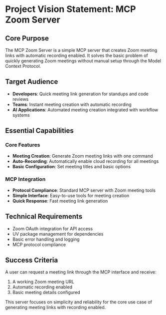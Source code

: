 # Project Vision Statement: MCP Zoom Server

## Core Purpose

The MCP Zoom Server is a simple MCP server that creates Zoom meeting links with automatic recording enabled. It solves the basic problem of quickly generating Zoom meetings without manual setup through the Model Context Protocol.

## Target Audience

- **Developers**: Quick meeting link generation for standups and code reviews
- **Teams**: Instant meeting creation with automatic recording
- **AI Applications**: Automated meeting creation integrated with workflow systems

## Essential Capabilities

### Core Features
- **Meeting Creation**: Generate Zoom meeting links with one command
- **Auto-Recording**: Automatically enable cloud recording for all meetings
- **Basic Configuration**: Set meeting titles and basic options

### MCP Integration
- **Protocol Compliance**: Standard MCP server with Zoom meeting tools
- **Simple Interface**: Easy-to-use tools for meeting creation
- **Quick Response**: Fast meeting link generation

## Technical Requirements

- Zoom OAuth integration for API access
- UV package management for dependencies
- Basic error handling and logging
- MCP protocol compliance

## Success Criteria

A user can request a meeting link through the MCP interface and receive:
1. A working Zoom meeting URL
2. Automatic recording enabled
3. Basic meeting details configured

This server focuses on simplicity and reliability for the core use case of generating meeting links with recording enabled.
